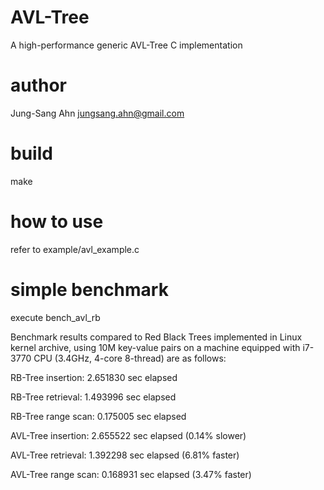 AVL-Tree
========
A high-performance generic AVL-Tree C implementation

author
======
Jung-Sang Ahn <jungsang.ahn@gmail.com>

build
=====
make

how to use
==========
refer to example/avl_example.c

simple benchmark
================
execute bench_avl_rb

Benchmark results compared to Red Black Trees implemented in Linux kernel archive, using 10M key-value pairs on a machine equipped with i7-3770 CPU (3.4GHz, 4-core 8-thread) are as follows:

RB-Tree insertion: 2.651830 sec elapsed

RB-Tree retrieval: 1.493996 sec elapsed

RB-Tree range scan: 0.175005 sec elapsed

AVL-Tree insertion: 2.655522 sec elapsed (0.14% slower)

AVL-Tree retrieval: 1.392298 sec elapsed (6.81% faster)

AVL-Tree range scan: 0.168931 sec elapsed (3.47% faster)

